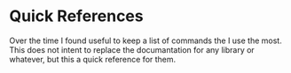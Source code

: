 # Quick References

Over the time I found useful to keep a list of commands the I use the most.
This does not intent to replace the documantation for any library or whatever, but this a quick reference for them.



